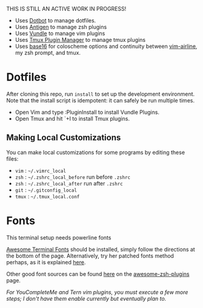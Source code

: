 [dotbot]: https://github.com/anishathalye/dotbot
[antigen]: https://github.com/zsh-users/antigen
[vundle]: https://github.com/VundleVim/Vundle.vim
[tpm]: https://github.com/tmux-plugins/tpm
[base16]: https://github.com/chriskempson/base16

THIS IS STILL AN ACTIVE WORK IN PROGRESS!


* Uses [Dotbot][dotbot] to manage dotfiles.
* Uses [Antigen][antigen] to manage zsh plugins
* Uses [Vundle][vundle] to manage vim plugins
* Uses [Tmux Plugin Manager][tpm] to manage tmux plugins<F24><F25>
* Uses [base16][base16] for coloscheme options and continuity between [vim-airline](https://github.com/bling/vim-airline), my zsh prompt, and tmux.

Dotfiles
========

After cloning this repo, run `install` to set up the development environment. Note that the install script is idempotent: it can safely be run multiple times.

* Open Vim and type :PluginInstall to install Vundle Plugins.
* Open Tmux and hit `+I to install Tmux plugins.

Making Local Customizations
---------------------------

You can make local customizations for some programs by editing these files:

* `vim` : `~/.vimrc_local`
* `zsh` : `~/.zshrc_local_before` run before `.zshrc`
* `zsh` : `~/.zshrc_local_after` run after `.zshrc`
* `git` : `~/.gitconfig_local`
* `tmux` : `~/.tmux_local.conf`

Fonts
========

This terminal setup needs powerline fonts

[Awesome Terminal Fonts](https://github.com/gabrielelana/awesome-terminal-fonts) should be installed, simply follow the directions at the bottom of the page.  Alternatively, try her patched fonts method perhaps, as it is explained [here](https://github.com/arialdomartini/oh-my-git#install-the-patched-font).


Other good font sources can be found [here](https://github.com/unixorn/awesome-zsh-plugins#fonts) on the [awesome-zsh-plugins](https://github.com/unixorn/awesome-zsh-plugins) page.


*For YouCompleteMe and Tern vim plugins, you must execute a few more steps; I don't have them enable currently but eventually plan to.*
